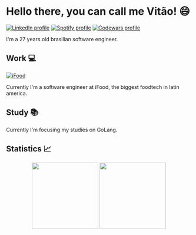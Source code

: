 # Hello there, you can call me Vitão! :smile:

[![LinkedIn profile](https://img.shields.io/badge/LinkedIn-0077B5?style=for-the-badge&logo=linkedin&logoColor=white)](https://www.linkedin.com/in/victornardim/)
[![Spotify profile](https://img.shields.io/badge/Spotify-1ED760?&style=for-the-badge&logo=spotify&logoColor=white)](https://open.spotify.com/user/12148268168?si=7f74e9f8d4004d0a)
[![Codewars profile](https://img.shields.io/badge/Codewars-B1361E?style=for-the-badge&logo=Codewars&logoColor=white)](https://www.codewars.com/users/victor.nardim)

I'm a 27 years old brasilian software engineer.

## Work :computer:
[![iFood](	https://img.shields.io/badge/iFood-EA1D2C?style=for-the-badge&logo=ifood&logoColor=white)](https://institucional.ifood.com.br/)

Currently I'm a software engineer at iFood, the biggest foodtech in latin america.

## Study :books:
Currently I'm focusing my studies on GoLang.

## Statistics :chart_with_upwards_trend:

<div align="center">
  <img height="180em" src="https://github-readme-stats.vercel.app/api?username=victornardim&title_color=00d93b&bg_color=000&icon_color=00d93b&text_color=c9c9c9&show_icons=true&include_all_commits=true&count_private=true"/>
  <img height="180em" src="https://github-readme-stats.vercel.app/api/top-langs/?username=victornardim&layout=compact&langs_count=8&title_color=00d93b&bg_color=000&icon_color=00d93b&text_color=c9c9c9"/>
</div>
